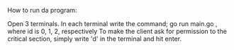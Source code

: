 How to run da program:


Open 3 terminals. 
In each terminal write the command; go run main.go <id> , where id is 0, 1, 2, respectively
To make the client ask for permission to the critical section, simply write 'd' in the terminal and hit enter.